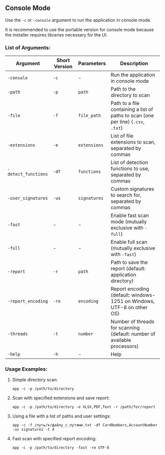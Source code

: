 ## Console Mode
Use the `-c` or `-console` argument to run the application in console mode.

It is recommended to use the portable version for console mode because the installer requires libraries necessary for the UI.

### List of Arguments:

| Argument             | Short Version | Parameters     | Description                                                                                             |
|----------------------|---------------|----------------|---------------------------------------------------------------------------------------------------------|
| `-console`           | `-c`          | -              | Run the application in console mode                                                                     |
| `-path`              | `-p`          | `path`         | Path to the directory to scan                                                                           |
| `-file`              | `-f`          | `file_path`    | Path to a file containing a list of paths to scan (one per line) (`.csv`, `.txt`)                       |
| `-extensions`        | `-e`          | `extensions`   | List of file extensions to scan, separated by commas                                                    |
| `-detect_functions`  | `-df`         | `functions`    | List of detection functions to use, separated by commas                                                 |
| `-user_signatures`   | `-us`         | `signatures`   | Custom signatures to search for, separated by commas                                                    |
| `-fast`              | -             | -              | Enable fast scan mode (mutually exclusive with `-full`)                                                 |
| `-full`              | -             | -              | Enable full scan (mutually exclusive with `-fast`)                                                      |
| `-report`            | `-r`          | `path`         | Path to save the report (default: application directory)                                                |
| `-report_encoding`   | `-re`         | `encoding`     | Report encoding (default: windows-1251 on Windows, UTF-8 on other OS)                                   |
| `-threads`           | `-t`          | `number`       | Number of threads for scanning (default: number of available processors)                                |
| `-help`              | `-h`          | -              | Help                                                                                                    |

### Usage Examples:

1. Simple directory scan:
   ```
   app -c -p /path/to/directory
   ```

2. Scan with specified extensions and save report:
   ```
   app -c -p /path/to/directory -e XLSX,PDF,Text -r /path/for/report
   ```

3. Using a file with a list of paths and user settings:
   ```
   app -c -f /путь/к/файлу_с_путями.txt -df CardNumbers,AccountNumber -us signature1 -t 4
   ```

4. Fast scan with specified report encoding:
   ```
   app -c -p /path/to/directory -fast -re UTF-8
   ```
